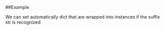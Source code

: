 
<!---
FrozenIsBool True
-->

##Example

We can set automatically dict that are wrapped into instances if 
the suffix str is recognized